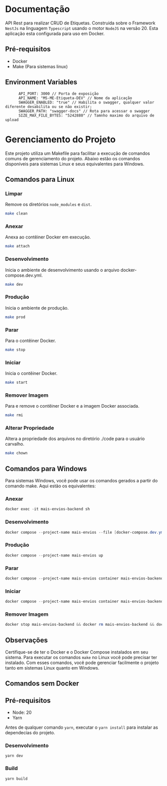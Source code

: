 # Documentação

API Rest para realizar CRUD de Etiquetas. Construida sobre o Framework `NestJs` na linguagem `Typescript` usando o motor `NodeJS` na versão 20.
Esta aplicação esta configurada para uso em Docker.

## Pré-requisitos

- Docker
- Make (Para sistemas linux)

## Environment Variables

```
      API_PORT: 3000 // Porta de exposição
      API_NAME: "MS-ME-Etiqueta-DEV" // Nome da aplicação
      SWAGGER_ENABLED: "true" // Habilita o swagger, qualquer valor diferente desabilita ou se não existir;
      SWAGGER_PATH: "swagger-docs" // Rota para acessar o swagger
      SIZE_MAX_FILE_BYTES: "5242880" // Tamnho maximo do arquivo de upload
```

# Gerenciamento do Projeto

Este projeto utiliza um Makefile para facilitar a execução de comandos comuns de gerenciamento do projeto. Abaixo estão os comandos disponíveis para sistemas Linux e seus equivalentes para Windows.

## Comandos para Linux

### Limpar

Remove os diretórios `node_modules` e `dist`.

```sh
make clean
```

### Anexar

Anexa ao contêiner Docker em execução.

```sh
make attach
```

### Desenvolvimento

Inicia o ambiente de desenvolvimento usando o arquivo docker-compose.dev.yml.

```sh
make dev
```

### Produção

Inicia o ambiente de produção.

```sh
make prod
```

### Parar

Para o contêiner Docker.

```sh
make stop
```

### Iniciar

Inicia o contêiner Docker.

```sh
make start
```

### Remover Imagem

Para e remove o contêiner Docker e a imagem Docker associada.

```sh
make rmi
```

### Alterar Propriedade

Altera a propriedade dos arquivos no diretório ./code para o usuário carvalho.

```sh
make chown
```

## Comandos para Windows

Para sistemas Windows, você pode usar os comandos gerados a partir do comando make. Aqui estão os equivalentes:

### Anexar

```powershell
docker exec -it mais-envios-backend sh
```

### Desenvolvimento

```powershell
docker compose --project-name mais-envios --file [docker-compose.dev.yml](http://_vscodecontentref_/0) up
```

### Produção

```powershell
docker compose --project-name mais-envios up
```

### Parar

```powershell
docker compose --project-name mais-envios container mais-envios-backend down
```

### Iniciar

```powershell
docker compose --project-name mais-envios container mais-envios-backend up
```

### Remover Imagem

```powershell
docker stop mais-envios-backend && docker rm mais-envios-backend && docker rmi mais-envios-mais-envios-backend
```

## Observações

Certifique-se de ter o Docker e o Docker Compose instalados em seu sistema.
Para executar os comandos `make` no Linux você pode precisar ter instalado.
Com esses comandos, você pode gerenciar facilmente o projeto tanto em sistemas Linux quanto em Windows.

## Comandos sem Docker

## Pré-requisitos

- Node: 20
- Yarn

Antes de qualquer comando `yarn`, executar o `yarn install` para instalar as dependecias do projeto.

### Desenvolvimento

```
yarn dev
```

### Build

```
yarn build
```
